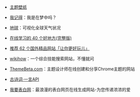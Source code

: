 - [主题壁纸](http://desktopography.net/) 

- [我记得](http://i-remember.fr/en/)：我是在梦中吗？

- [地球](https://earth.nullschool.net/)：可视化全球天气状况

- [在线学习的 40 个好地方(完整版)](https://zhuanlan.zhihu.com/p/21941990)

- [推荐 62 个国外精品网站「让你更好玩儿」](https://zhuanlan.zhihu.com/p/24387573)

- [wikihow](https://zh.wikihow.com)：一个综合技能搜索网站，不懂就问

- [ThemeBeta.com](https://www.themebeta.com/)：主题设计师在线创建和分享Chrome主题的网站

- [古诗词·一言API](https://gushi.ci/)

- [我要表白网](http://www.51bbw.cn)：最浪漫的表白网页在线生成网站-为您传递浓浓的爱